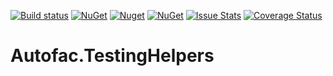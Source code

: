 [![Build status](https://ci.appveyor.com/api/projects/status/9l0ibv4tjx9a9m57?svg=true)](https://ci.appveyor.com/project/awesome-inc-build/autofac-testinghelpers)
[![NuGet](https://img.shields.io/nuget/v/Autofac.TestingHelpers.svg?style=flat-square)](https://www.nuget.org/packages/Autofac.TestingHelpers/) 
[![Nuget](https://img.shields.io/nuget/vpre/Autofac.TestingHelpers.svg)](https://www.nuget.org/packages/Autofac.TestingHelpers/)
[![NuGet](https://img.shields.io/nuget/dt/Autofac.TestingHelpers.svg?style=flat-square)](https://www.nuget.org/packages/Autofac.TestingHelpers/) 
[![Issue Stats](http://issuestats.com/github/awesome-inc/Autofac.TestingHelpers/badge/pr)](http://issuestats.com/github/awesome-inc/Autofac.TestingHelpers)
[![Coverage Status](https://coveralls.io/repos/awesome-inc/Autofac.TestingHelpers/badge.svg?branch=develop&service=github)](https://coveralls.io/github/awesome-inc/Autofac.TestingHelpers)

# Autofac.TestingHelpers

